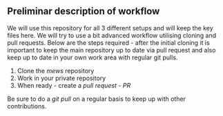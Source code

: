 ## Preliminar description of workflow

We will use this repository for all 3 different setups and will keep the key files here. We will try to use a bit advanced workflow utilising cloning and pull requests.
Below are the steps required - after the initial cloning it is important to keep the main repository up to date via pull request and also keep up to date in your own work area with regular git pulls.

  1. Clone the *mews* repository
  2. Work in your private repository
  3. When ready - create a *pull request - PR*

Be sure to do a *git pull* on a regular basis to keep up with other contributions.
